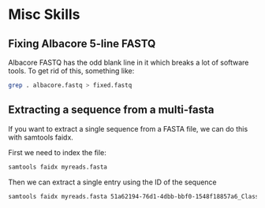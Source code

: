 # Misc Skills

## Fixing Albacore 5-line FASTQ
Albacore FASTQ has the odd blank line in it which breaks a lot of software tools.  To get rid of this, something like:

```sh
grep . albacore.fastq > fixed.fastq
```

## Extracting a sequence from a multi-fasta

If you want to extract a single sequence from a FASTA file, we can do this with samtools faidx. 

First we need to index the file:

```sh
samtools faidx myreads.fasta
```

Then we can extract a single entry using the ID of the sequence

```sh
samtools faidx myreads.fasta 51a62194-76d1-4dbb-bbf0-1548f18857a6_Classification_2d:2D_000:2d
```
